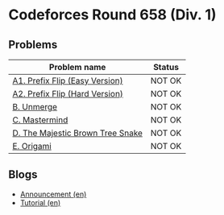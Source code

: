 # Codeforces Round 658 (Div. 1)

## Problems

|Problem name|Status|
|------------|---------|
| [A1. Prefix Flip (Easy Version)](problems/A1._Prefix_Flip_(Easy_Version).md)|NOT OK|
| [A2. Prefix Flip (Hard Version)](problems/A2._Prefix_Flip_(Hard_Version).md)|NOT OK|
| [B. Unmerge](problems/B._Unmerge.md)|NOT OK|
| [C. Mastermind](problems/C._Mastermind.md)|NOT OK|
| [D. The Majestic Brown Tree Snake](problems/D._The_Majestic_Brown_Tree_Snake.md)|NOT OK|
| [E. Origami](problems/E._Origami.md)|NOT OK|
## Blogs

- [Announcement (en)](blogs/Announcement_(en).md)
- [Tutorial (en)](blogs/Tutorial_(en).md)
